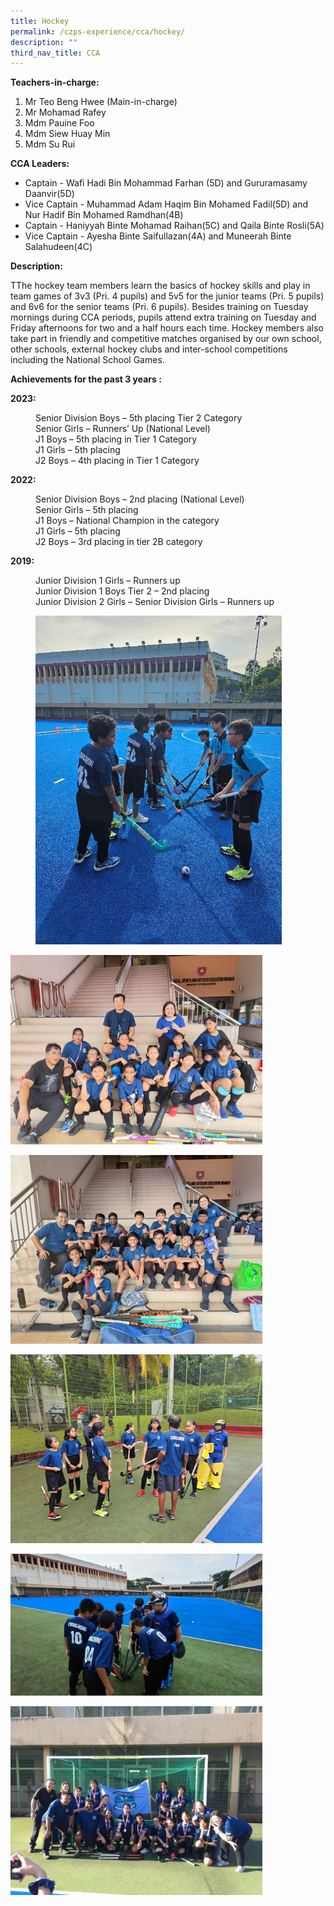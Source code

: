 ```yaml
---
title: Hockey
permalink: /czps-experience/cca/hockey/
description: ""
third_nav_title: CCA
---
```

<p><strong>Teachers-in-charge:&nbsp;</strong></p>
<ol>
<li>Mr Teo Beng Hwee (Main-in-charge)</li>
<li>Mr Mohamad Rafey</li>
<li>Mdm Pauine Foo</li>
<li>Mdm Siew Huay Min</li>
<li>Mdm Su Rui</li>
</ol>
<p><strong>CCA Leaders:</strong></p>
<ul>
<li>Captain - Wafi Hadi Bin Mohammad Farhan (5D) and Gururamasamy Daanvir(5D)</li>
<li>Vice Captain - Muhammad Adam Haqim Bin Mohamed Fadil(5D) and  Nur Hadif Bin Mohamed Ramdhan(4B)</li>

<li>Captain - Haniyyah Binte Mohamad Raihan(5C) and Qaila Binte Rosli(5A)</li>
<li>Vice Captain - Ayesha Binte Saifullazan(4A) and Muneerah Binte Salahudeen(4C)</li>
</ul>
<p><strong>Description:</strong></p>
<p>TThe hockey team members learn the basics of hockey skills and play in team games of 3v3 (Pri. 4 pupils) and 5v5 for the junior teams (Pri. 5 pupils) and 6v6 for the senior teams (Pri. 6 pupils). Besides training on Tuesday mornings during CCA periods, pupils attend extra training on Tuesday and Friday afternoons for two and a half hours each time. Hockey members also take part in friendly and competitive matches organised by our own school, other schools, external hockey clubs and inter-school competitions including the National School Games.</p>
<p><strong>Achievements for the past 3 years :</strong></p>
<p><strong>2023: </strong></p>
<p style="padding-left: 40px;">Senior Division Boys – 5th placing Tier 2 Category<br>Senior Girls – Runners’ Up (National Level)<br>J1 Boys – 5th placing in Tier 1 Category<br>J1 Girls – 5th placing<br>J2 Boys – 4th  placing in Tier 1 Category</p>
<p><strong>2022: </strong></p>
<p style="padding-left: 40px;">Senior Division Boys – 2nd placing (National Level)<br>Senior Girls – 5th placing <br>J1 Boys – National Champion in the category<br>J1 Girls – 5th placing<br>J2 Boys – 3rd placing in tier 2B category</p>
<p><strong>2019: </strong></p>
<p style="padding-left: 40px;">Junior Division 1 Girls – Runners up<br>Junior Division 1 Boys Tier 2 – 2nd placing <br>Junior Division 2 Girls – Senior Division Girls – Runners up</p>

<p style="padding-left: 40px;">
<img style="width: 85%;" src="/images/hockey%202023_1.jpg">
</p><p><img style="width: 80%;" src="/images/hockey%202023_2.png"></p>
<p><img style="width: 80%;" src="/images/hockey%202023_3.jpg"></p>
<p><img style="width: 80%;" src="/images/hockey%202023_4.png"></p>
<p><img style="width: 80%;" src="/images/hockey%202023_5.jpg"></p>
<p><img style="width: 80%;" src="/images/hockey%202023_6.jpg"></p>